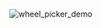 ![wheel_picker_demo](https://user-images.githubusercontent.com/91610833/140616217-95ec69bb-2119-488d-b827-54dcbc90dadd.gif)
